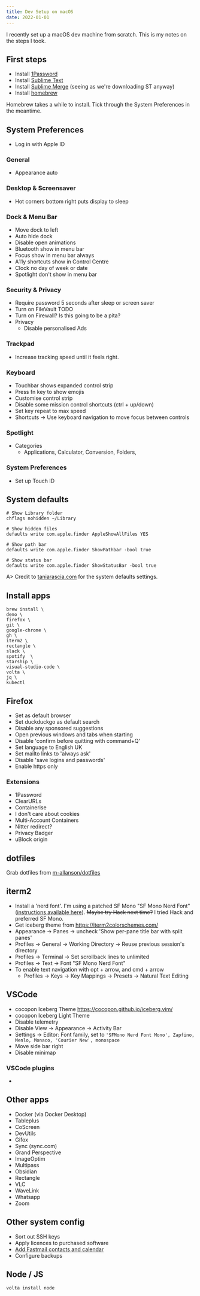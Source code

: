 ```yaml
---
title: Dev Setup on macOS
date: 2022-01-01
---
```


I recently set up a macOS dev machine from scratch. This is my notes on the steps I took.

## First steps

- Install [1Password](https://1password.com)
- Install [Sublime Text](https://sublimetext.com)
- Install [Sublime Merge](https://sublimemerge.com) (seeing as we're downloading ST anyway)
- Install [homebrew](https://brew.sh)

Homebrew takes a while to install. Tick through the System Preferences in the meantime.

## System Preferences

- Log in with Apple ID

### General

- Appearance auto

### Desktop & Screensaver

- Hot corners bottom right puts display to sleep

### Dock & Menu Bar

- Move dock to left
- Auto hide dock
- Disable open animations
- Bluetooth show in menu bar
- Focus show in menu bar always
- A11y shortcuts show in Control Centre
- Clock no day of week or date
- Spotlight don't show in menu bar

### Security & Privacy

- Require password 5 seconds after sleep or screen saver
- Turn on FileVault TODO
- Turn on Firewall? Is this going to be a pita?
- Privacy
  - Disable personalised Ads

### Trackpad

- Increase tracking speed until it feels right.

### Keyboard

- Touchbar shows expanded control strip
- Press fn key to show emojis
- Customise control strip
- Disable some mission control shortcuts (ctrl + up/down)
- Set key repeat to max speed
- Shortcuts -> Use keyboard navigation to move focus between controls

### Spotlight

- Categories
  - Applications, Calculator, Conversion, Folders,

### System Preferences

- Set up Touch ID

## System defaults

```shell
# Show Library folder
chflags nohidden ~/Library

# Show hidden files
defaults write com.apple.finder AppleShowAllFiles YES

# Show path bar
defaults write com.apple.finder ShowPathbar -bool true

# Show status bar
defaults write com.apple.finder ShowStatusBar -bool true
```

A> Credit to [taniarascia.com](https://www.taniarascia.com/setting-up-a-brand-new-mac-for-development/#defaults) for the system defaults settings.

## Install apps

```shell
brew install \
deno \
firefox \
git \
google-chrome \
gh \
iterm2 \
rectangle \
slack \
spotify  \
starship \
visual-studio-code \
volta \
jq \
kubectl
```

## Firefox

- Set as default browser
- Set duckduckgo as default search
- Disable any sponsored suggestions
- Open previous windows and tabs when starting
- Disable 'confirm before quitting with command+Q'
- Set language to English UK
- Set mailto links to 'always ask'
- Disable 'save logins and passwords'
- Enable https only

### Extensions

- 1Password
- ClearURLs
- Containerise
- I don't care about cookies
- Multi-Account Containers
- Nitter redirect?
- Privacy Badger
- uBlock origin

## dotfiles

Grab dotfiles from [m-allanson/dotfiles](https://github.com/m-allanson/dotfiles)

## iterm2

- Install a 'nerd font'. I'm using a patched SF Mono "SF Mono Nerd Font" ([instructions available here](/patch-sf-mono-with-nerd-font-icons)). ~~Maybe try Hack next time?~~ I tried Hack and preferred SF Mono.
- Get iceberg theme from <https://iterm2colorschemes.com/>
- Appearance -> Panes -> uncheck 'Show per-pane title bar with split panes'
- Profiles -> General -> Working Directory -> Reuse previous session's directory
- Profiles -> Terminal -> Set scrollback lines to unlimited
- Profiles -> Text -> Font "SF Mono Nerd Font"
- To enable text navigation with opt + arrow, and cmd + arrow
  - Profiles -> Keys -> Key Mappings -> Presets -> Natural Text Editing

## VSCode

- cocopon Iceberg Theme <https://cocopon.github.io/iceberg.vim/>
- cocopon Iceberg Light Theme
- Disable telemetry
- Disable View -> Appearance -> Activity Bar
- Settings -> Editor: Font family, set to `'SFMono Nerd Font Mono', Zapfino, Menlo, Monaco, 'Courier New', monospace`
- Move side bar right
- Disable minimap

### VSCode plugins

-

## Other apps

- Docker (via Docker Desktop)
- Tableplus
- CoScreen
- DevUtils
- Gifox
- Sync (sync.com)
- Grand Perspective
- ImageOptim
- Multipass
- Obsidian
- Rectangle
- VLC
- WaveLink
- Whatsapp
- Zoom

## Other system config

- Sort out SSH keys
- Apply licences to purchased software
- [Add Fastmail contacts and calendar](https://www.fastmail.help/hc/en-us/articles/1500000277682)
- Configure backups

## Node / JS

```shell
volta install node
```
